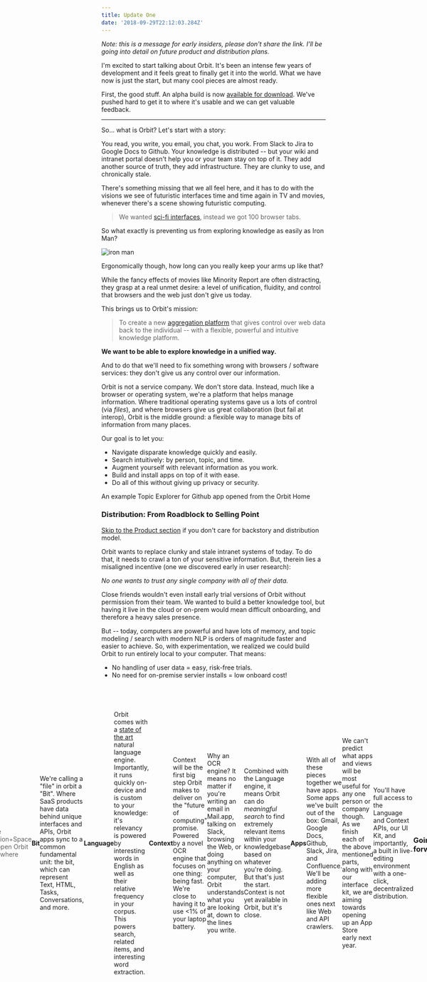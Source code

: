 ```yaml
---
title: Update One
date: '2018-09-29T22:12:03.284Z'
---
```


_Note: this is a message for early insiders, please don't share the link. I'll be going into detail on future product and distribution plans._

I'm excited to start talking about Orbit. It's been an intense few years of development and it feels great to finally get it into the world. What we have now is just the start, but many cool pieces are almost ready.

First, the good stuff. An alpha build is now [available for download](https://orbitauth.com/download). We've pushed hard to get it to where it's usable and we can get valuable feedback.

---

So... what is Orbit? Let's start with a story:

You read, you write, you email, you chat, you work. From Slack to Jira to Google Docs to Github. Your knowledge is distributed -- but your wiki and intranet portal doesn't help you or your team stay on top of it. They add another source of truth, they add infrastructure. They are clunky to use, and chronically stale.

There's something missing that we all feel here, and it has to do with the visions we see of futuristic interfaces time and time again in TV and movies, whenever there's a scene showing futuristic computing.

> We wanted [sci-fi interfaces](https://www.youtube.com/watch?v=PJqbivkm0Ms), instead we got 100 browser tabs.

So what exactly is preventing us from exploring knowledge as easily as Iron Man?

![iron man](http://gradschoolguru.com/wp-content/uploads/2017/01/Iron-Man-Movie-Prologue-Hologram.jpg)

<div class="alt">
  Ergonomically though, how long can you really keep your arms up like that?
</div>

While the fancy effects of movies like Minority Report are often distracting, they grasp at a real unmet desire: a level of unification, fluidity, and control that browsers and the web just don't give us today.

This brings us to Orbit's mission:

> To create a new [aggregation platform](https://stratechery.com/2017/defining-aggregators/) that gives control over web data back to the individual -- with a flexible, powerful and intuitive knowledge platform.

**We want to be able to explore knowledge in a unified way.**

And to do that we'll need to fix something wrong with browsers / software services: they don't give us any control over our information.

Orbit is not a service company. We don't store data. Instead, much like a browser or operating system, we're a platform that helps manage information. Where traditional operating systems gave us a lots of control (via _files_), and where browsers give us great collaboration (but fail at interop), Orbit is the middle ground: a flexible way to manage bits of information from many places.

Our goal is to let you:

- Navigate disparate knowledge quickly and easily.
- Search intuitively: by person, topic, and time.
- Augment yourself with relevant information as you work.
- Build and install apps on top of it with ease.
- Do all of this without giving up privacy or security.

<div class="demo-image"></div>

<div class="alt">
  An example Topic Explorer for Github app opened from the Orbit Home
</div>

### Distribution: From Roadblock to Selling Point

[Skip to the Product section](#the-product) if you don't care for backstory and distribution model.

Orbit wants to replace clunky and stale intranet systems of today. To do that, it needs to crawl a ton of your sensitive information. But, therein lies a misaligned incentive (one we discovered early in user research):

_No one wants to trust any single company with all of their data._

Close friends wouldn't even install early trial versions of Orbit without permission from their team. We wanted to build a better knowledge tool, but having it live in the cloud or on-prem would mean difficult onboarding, and therefore a heavy sales presence.

But -- today, computers are powerful and have lots of memory, and topic modeling / search with modern NLP is orders of magnitude faster and easier to achieve. So, with experimentation, we realized we could build Orbit to run entirely local to your computer. That means:

- No handling of user data = easy, risk-free trials.
- No need for on-premise servier installs = low onboard cost!

<div style="margin: 2.5rem -20%; display: flex; align-items: center; justify-content: center;">
  <div style="margin: auto;  max-width: 100vw;">
    <img alt="On-Device = Data stays on your computer" src="./illustration.svg" />
  </img>
</div>

Orbit never sends your data or even your keys outside of your computer. That means you can download and try it without having to trust us: you can entirely firewall Orbit! It also has a huge benefit for our incentives as a company, it means **the product must actually be good**, not the sales team.

### The Product

#### Home

The Orbit Home is your flexible unified knowledge launcher. For now it's a lot like Spotlight with some recent activity and a directory of people.

<div style="width: 480px; border-radius: 20px; overflow: hidden; position: absolute; right: -560px;">
  <img alt="Orbit Home" src="./home.jpg" />
</div>

> Use Option+Space to open Orbit anywhere

#### Bit

We're calling a "file" in orbit a "Bit". Where SaaS products have data behind unique interfaces and APIs, Orbit apps sync to a common fundamental unit: the bit, which can represent Text, HTML, Tasks, Conversations, and more.

#### Language

Orbit comes with a [state of the art](https://arxiv.org/pdf/1803.08493.pdf) natural language engine. Importantly, it runs quickly on-device and is custom to your knowledge: it's relevancy is powered by interesting words in English as well as their relative frequency in your corpus. This powers search, related items, and interesting word extraction.

#### Context

Context will be the first big step Orbit makes to deliver on the "future of computing" promise. Powered by a novel OCR engine that focuses on one thing: being fast. We're close to having it to use <1% of your laptop battery.

Why an OCR engine? It means no matter if you're writing an email in Mail.app, talking on Slack, browsing the Web, or doing anything on your computer, Orbit understands what you are looking at, down to the lines you write.

Combined with the Language engine, it means Orbit can do _meaningful search_ to find extremely relevant items within your knowledgebase based on whatever you're doing. But that's just the start. Context is not yet available in Orbit, but it's close.

#### Apps

With all of these pieces together we have apps. Some apps we've built out of the box: Gmail, Google Docs, Github, Slack, Jira, and Confluence. We'll be adding more flexible ones next like Web and API crawlers.

<div style="display: flex; flex-flow: row; height: 120px; max-width: 100%; justify-content: space-between; padding: 30px 0;">
  <img class="icon" src="./icons/gdrive.svg" />
  <img class="icon" src="./icons/github.svg" />
  <img class="icon" src="./icons/gmail.svg" />
  <img class="icon" src="./icons/jira.svg" />
  <img class="icon" src="./icons/confluence.svg" />
  <img class="icon" src="./icons/slack.svg" />
</div>

We can't predict what apps and views will be most useful for any one person or company though. As we finish each of the above mentioned parts, along with our interface kit, we are aiming towards opening up an App Store early next year.

You'll have full access to the Language and Context APIs, our UI Kit, and importantly, a built in live-editing environment with a one-click, decentralized distribution.

### Going forward

There's a lot more I'd like to write, but I think this is more than enough to start.

[Here is my email](mailto:nate@tryorbit.com), send any and all inquiries, requests, bugs.

[Sign up to the mailing list](https://tryorbit.com) for blog update emails ~monthly.

[Join our Slack room]()!

I am very excited to start sharing progress with you all.

<br />
